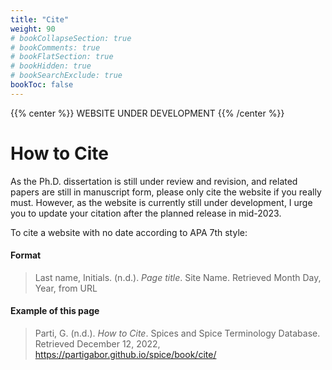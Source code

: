 ```yaml
---
title: "Cite"
weight: 90
# bookCollapseSection: true
# bookComments: true
# bookFlatSection: true
# bookHidden: true
# bookSearchExclude: true
bookToc: false
---
```


{{% center %}}
WEBSITE UNDER DEVELOPMENT
{{% /center %}}

# How to Cite

As the Ph.D. dissertation is still under review and revision, and related papers are still in manuscript form, please only cite the website if you really must. However, as the website is currently still under development, I urge you to update your citation after the planned release in mid-2023.

To cite a website with no date according to APA 7th style:

#### Format

>Last name, Initials. (n.d.). *Page title*. Site Name. Retrieved Month Day, Year, from URL

#### Example of this page

>Parti, G. (n.d.). *How to Cite*. Spices and Spice Terminology Database. Retrieved December 12, 2022, https://partigabor.github.io/spice/book/cite/